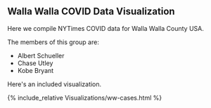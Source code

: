 ## Walla Walla COVID Data Visualization

Here we compile NYTimes COVID data for Walla Walla County USA.

The members of this group are:

* Albert Schueller
* Chase Utley
* Kobe Bryant

Here's an included visualization.

{% include_relative Visualizations/ww-cases.html %}
